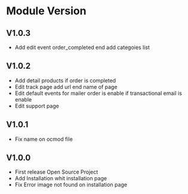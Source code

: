 # Module Version

## V1.0.3
* Add edit event order_completed end add categoies list

## V1.0.2
* Add detail products if order is completed
* Edit track page add url end name of page
* Edit default events for mailer order is enable if transactional email is enable
* Edit support page 

## V1.0.1
* Fix name on ocmod file
## V1.0.0
* First release Open Source Project
* Add Installation whit installation page
* Fix Error image not found on installation page 
